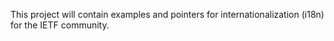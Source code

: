 This project will contain examples and pointers for internationalization (i18n)
for the IETF community.